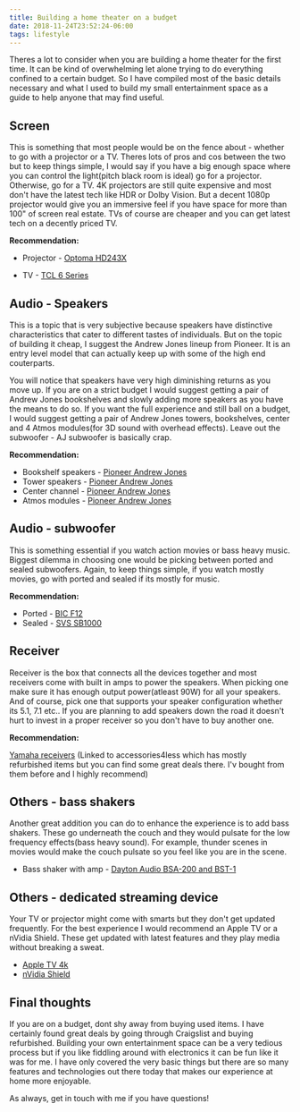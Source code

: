 ```yaml
---
title: Building a home theater on a budget
date: 2018-11-24T23:52:24-06:00
tags: lifestyle
---
```


Theres a lot to consider when you are building a home theater for the first time. It can be kind of overwhelming let alone trying to do everything confined to a certain budget. So I have compiled most of the basic details necessary and what I used to build my small entertainment space as a guide to help anyone that may find useful.

## Screen

This is something that most people would be on the fence about - whether to go with a projector or a TV. Theres lots of pros and cos between the two but to keep things simple, I would say if you have a big enough space where you can control the light(pitch black room is ideal) go for a projector. Otherwise, go for a TV. 4K projectors are still quite expensive and most don't have the latest tech like HDR or Dolby Vision. But a decent 1080p projector would give you an immersive feel if you have space for more than 100" of screen real estate. TVs of course are cheaper and you can get latest tech on a decently priced TV.

**Recommendation:**

- Projector - [Optoma HD243X](https://www.amazon.com/Optoma-HD143X-Lumens-Theater-Projector/dp/B07QHQ8HVX/)

- TV - [TCL 6 Series](https://www.amazon.com/TCL-Class-Dolby-Vision-Smart/dp/B07V4TC9V8/r)

## Audio - Speakers

This is a topic that is very subjective because speakers have distinctive characteristics that cater to different tastes of individuals. But on the topic of building it cheap, I suggest the Andrew Jones lineup from Pioneer. It is an entry level model that can actually keep up with some of the high end couterparts.

You will notice that speakers have very high diminishing returns as you move up. If you are on a strict budget I would suggest getting a pair of Andrew Jones bookshelves and slowly adding more speakers as you have the means to do so. If you want the full experience and still ball on a budget, I would suggest getting a pair of Andrew Jones towers, bookshelves, center and 4 Atmos modules(for 3D sound with overhead effects). Leave out the subwoofer - AJ subwoofer is basically crap.

**Recommendation:**

- Bookshelf speakers - [Pioneer Andrew Jones](https://www.amazon.com/Pioneer-SP-BS22-LR-Designed-Bookshelf-Loudspeakers/dp/B008NCD2LG/)
- Tower speakers - [Pioneer Andrew Jones](https://www.amazon.com/dp/B008NCD2S4/ref=emc_b_5_t)
- Center channel - [Pioneer Andrew Jones](https://www.amazon.com/Pioneer-SP-C22-Designed-Channel-Speaker/dp/B008NCD2EI/)
- Atmos modules - [Pioneer Andrew Jones](https://www.amazon.com/Pioneer-SP-T22A-LR-Speaker-designed-Andrew/dp/B0148NPHO8)

## Audio - subwoofer

This is something essential if you watch action movies or bass heavy music. Biggest dilemma in choosing one would be picking between ported and sealed subwoofers. Again, to keep things simple, if you watch mostly movies, go with ported and sealed if its mostly for music.

**Recommendation:**

- Ported - [BIC F12](https://www.amazon.com/BIC-America-F12-475-Watt-Subwoofer/dp/B0015A8Y5M/)
- Sealed - [SVS SB1000](https://www.amazon.com/SVS-SB-1000-Subwoofer-Black-Ash/dp/B00AF88C0M/)

## Receiver

Receiver is the box that connects all the devices together and most receivers come with built in amps to power the speakers. When picking one make sure it has enough output power(atleast 90W) for all your speakers. And of course, pick one that supports your speaker configuration whether its 5.1, 7.1 etc.. If you are planning to add speakers down the road it doesn't hurt to invest in a proper receiver so you don't have to buy another one.

**Recommendation:**

[Yamaha receivers](https://www.accessories4less.com/make-a-store/category/avreceiver/home-audio/receivers-amps/home-theater-receivers/1.html?brand_f[]=YAMAHA) (Linked to accessories4less which has mostly refurbished items but you can find some great deals there. I'v bought from them before and I highly recommend)

## Others - bass shakers

Another great addition you can do to enhance the experience is to add bass shakers. These go underneath the couch and they would pulsate for the low frequency effects(bass heavy sound). For example, thunder scenes in movies would make the couch pulsate so you feel like you are in the scene.

- Bass shaker with amp - [Dayton Audio BSA-200 and BST-1](https://www.amazon.com/Dayton-Audio-BSA-200-Shakers-Bundle/dp/B07KZCNQ12/)

## Others - dedicated streaming device

Your TV or projector might come with smarts but they don't get updated frequently. For the best experience I would recommend an Apple TV or a nVidia Shield. These get updated with latest features and they play media without breaking a sweat.

- [Apple TV 4k](https://www.amazon.com/Apple-TV-64GB-Latest-Model/dp/B075NCMLYL?th=1)
- [nVidia Shield](https://www.amazon.com/NVIDIA-Shield-Streaming-Player-Performance/dp/B07YP9FBMM/)

## Final thoughts

If you are on a budget, dont shy away from buying used items. I have certainly found great deals by going through Craigslist and buying refurbished. Building your own entertainment space can be a very tedious process but if you like fiddling around with electronics it can be fun like it was for me. I have only covered the very basic things but there are so many features and technologies out there today that makes our experience at home more enjoyable.

As always, get in touch with me if you have questions!
